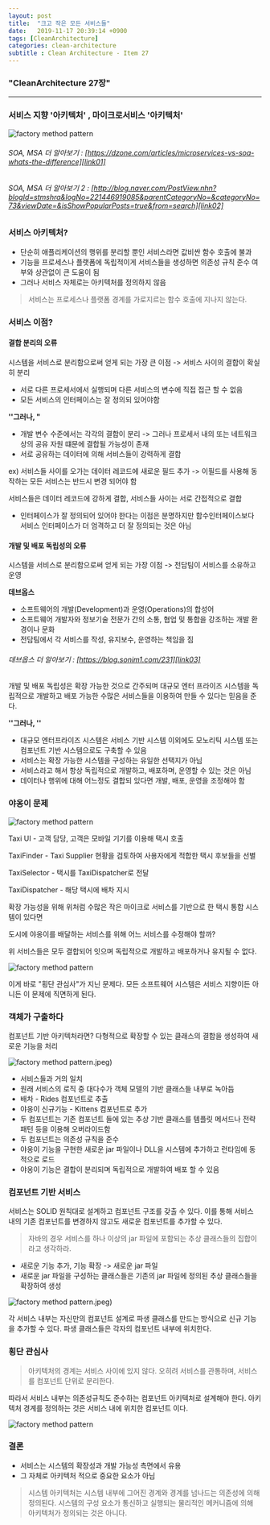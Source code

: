 ```yaml
---
layout: post
title:  "크고 작은 모든 서비스들"
date:   2019-11-17 20:39:14 +0900
tags: [CleanArchitecture]
categories: clean-architecture
subtitle : Clean Architecture - Item 27
---
```


### "CleanArchitecture 27장"
---

### 서비스 지향 '아키텍처' , 마이크로서비스 '아키텍처'

![factory method pattern](1.png)

<!-- more -->

###### SOA, MSA 더 알아보기 : [https://dzone.com/articles/microservices-vs-soa-whats-the-difference][link01] <br/>
[link01]: https://dzone.com/articles/microservices-vs-soa-whats-the-difference

###### SOA, MSA 더 알아보기 2 : [http://blog.naver.com/PostView.nhn?blogId=stmshra&logNo=221446919085&parentCategoryNo=&categoryNo=73&viewDate=&isShowPopularPosts=true&from=search][link02] <br/>
[link02]: http://blog.naver.com/PostView.nhn?blogId=stmshra&logNo=221446919085&parentCategoryNo=&categoryNo=73&viewDate=&isShowPopularPosts=true&from=search

### 서비스 아키텍처?

- 단순히 애플리케이션의 행위를 분리할 뿐인 서비스라면 값비싼 함수 호출에 불과
- 기능을 프로세스나 플랫폼에 독립적이게 서비스들을 생성하면 의존성 규칙 준수 여부와 상관없이 큰 도움이 됨
- 그러나 서비스 자체로는 아키텍처를 정의하지 않음

> 서비스는 프로세스나 플랫폼 경계를 가로지르는 함수 호출에 지나지 않는다. 

### 서비스 이점?

#### 결합 분리의 오류

시스템을 서비스로 분리함으로써 얻게 되는 가장 큰 이점 -> 서비스 사이의 결합이 확실히 분리 

- 서로 다른 프로세서에서 실행되며 다른 서비스의 변수에 직접 접근 할 수 없음
- 모든 서비스의 인터페이스는 잘 정의되 있어야함

**''그러나, "**

- 개발 변수 수준에서는 각각의 결합이 분리 -> 그러나 프로세서 내의 또는 네트워크 상의 공유 자원 떄문에 결합될 가능성이 존재
- 서로 공유하는 데이터에 의해 서비스들이 강력하게 결합

ex) 서비스들 사이를 오가는 데이터 레코드에 새로운 필드 추가 -> 이필드를 사용해 동작하는 모든 서비스는 반드시 변경 되어야 함

서비스들은 데이터 레코드에 강하게 결합, 서비스들 사이는 서로 간접적으로 결합

- 인터페이스가 잘 정의되어 있어야 한다는 이점은 분명하지만 함수인터페이스보다 서비스 인터페이스가 더 엄격하고 더 잘 정의되는 것은 아님



#### 개발 및 배포 독립성의 오류

시스템을 서비스로 분리함으로써 얻게 되는 가장 이점 -> 전담팀이 서비스를 소유하고 운영

**데브옵스**
- 소프트웨어의 개발(Development)과 운영(Operations)의 합성어
- 소프트웨어 개발자와 정보기술 전문가 간의 소통, 협업 및 통합을 강조하는 개발 환경이나 문화
- 전담팀에서 각 서비스를 작성, 유지보수, 운영하는 책임을 짐

###### 데브옵스 더 알아보기 : [https://blog.sonim1.com/231][link03] <br/>
[link03]: https://blog.sonim1.com/231



개발 및 배포 독립성은 확장 가능한 것으로 간주되며 대규모 엔터 프라이즈 시스템을 독립적으로 개발하고 배포 가능한 수많은 서비스들을 이용하여 만들 수 있다는 믿음을 준다.

**''그러나, ''**

- 대규모 엔터프라이즈 시스템은 서비스 기반 시스템 이외에도 모노리틱 시스템 또는 컴포넌트 기반 시스템으로도 구축할 수 있음
- 서비스는 확장 가능한 시스템을 구성하는 유일한 선택지가 아님
- 서비스라고 해서 항상 독립적으로 개발하고, 배포하며, 운영할 수 있는 것은 아님
- 데이터나 행위에 대해 어느정도 결합되 있다면 개발, 배포, 운영을 조정해야 함



### 야옹이 문제

![factory method pattern](2.png)

Taxi UI - 고객 담당, 고객은 모바일 기기를 이용해 택시 호출

TaxiFinder - Taxi Supplier 현황을 검토하여 사용자에게 적합한 택시 후보들을 선별

TaxiSelector - 택시를 TaxiDispatcher로 전달 

TaxiDispatcher - 해당 택시에 배차 지시

확장 가능성을 위해 위처럼 수많은 작은 마이크로 서비스를 기반으로 한 택시 통합 시스템이 있다면 

도시에 야옹이를 배달하는 서비스를 위해 어느 서비스를 수정해야 할까?



위 서비스들은 모두 결합되어 잇으며 독립적으로 개발하고 배포하거나 유지될 수 없다. 

![factory method pattern](7.png)

이게 바로 "횡단 관심사"가 지닌 문제다. 모든 소프트웨어 시스템은 서비스 지향이든 아니든 이 문제에 직면하게 된다. 



### 객체가 구출하다 

컴포넌트 기반 아키텍처라면? 다형적으로 확장할 수 있는 클래스의 결합을 생성하여 새로운 기능을 처리 

![factory method pattern](3).jpeg)

- 서비스들과 거의 일치
- 원래 서비스의 로직 중 대다수가 객체 모델의 기반 클래스들 내부로 녹아듬
- 배차 - Rides 컴포넌트로 추출
- 야옹이 신규기능 - Kittens 컴포넌트로 추가
- 두 컴포넌트는 기존 컴포넌트 들에 있는 추상 기반 클래스를 템플릿 메서드나 전략 패턴 등을 이용해 오버라이드함
- 두 컴포넌트는 의존성 규칙을 준수
- 야옹이 기능을 구현한 새로운 jar 파일이나 DLL을 시스템에 추가하고 런타임에 동적으로 로드 
- 야옹이 기능은 결합이 분리되며 독립적으로 개발하여 배포 할 수 있음



### 컴포넌트 기반 서비스 

서비스는 SOLID 원칙대로 설계하고 컴포넌트 구조를 갖출 수 있다. 이를 통해 서비스 내의 기존 컴포넌트를 변경하지 않고도 새로운 컴포넌트를 추가할 수 있다.



> 자바의 경우 서비스를 하나 이상의 jar 파일에 포함되는 추상 클래스들의 집합이라고 생각하라.

- 새로운 기능 추가, 기능 확장 -> 새로운 jar 파일
- 새로운 jar 파일을 구성하는 클래스들은 기존의 jar 파일에 정의된 추상 클래스들을 확장하여 생성

![factory method pattern](4).jpeg)

각 서비스 내부는 자신만의 컴포넌트 설계로 파생 클래스를 만드는 방식으로 신규 기능을 추가할 수 있다. 파생 클래스들은 각자의 컴포넌트 내부에 위치한다. 



### 횡단 관심사 

> 아키텍처의 경계는 서비스 사이에 있지 않다. 오히려 서비스를 관통하며, 서비스를 컴포넌트 단위로 분리한다. 

따라서 서비스 내부는 의존성규칙도 준수하는 컴포넌트 아키텍처로 설계해야 한다. 아키텍처 경계를 정의하는 것은 서비스 내에 위치한 컴포넌트 이다. 

![factory method pattern](5.png)



### 결론

- 서비스는 시스템의 확장성과 개발 가능성 측면에서 유용
- 그 자체로 아키텍처 적으로 중요한 요소가 아님

> 시스템 아키텍처는 시스템 내부에 그어진 경계와 경계를 넘나드는 의존성에 의해 정의된다. 시스템의 구성 요소가 통신하고 실행되는 물리적인 메커니즘에 의해 아키텍처가 정의되는 것은 아니다.